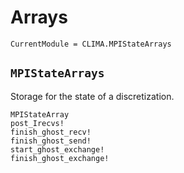 # Arrays

```@meta
CurrentModule = CLIMA.MPIStateArrays
```
## `MPIStateArrays`

Storage for the state of a discretization.

```@docs
MPIStateArray
post_Irecvs!
finish_ghost_recv!
finish_ghost_send!
start_ghost_exchange!
finish_ghost_exchange!
```



